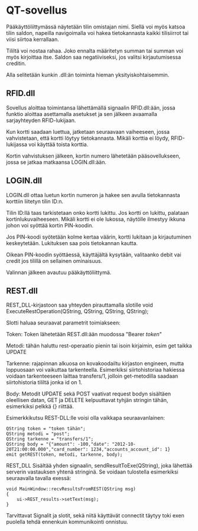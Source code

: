 
# QT-sovellus
Pääkäyttöliittymässä näytetään tilin omistajan nimi. Siellä voi myös katsoa tilin saldon, napeilla navigoimalla voi hakea tietokannasta kaikki tilisiirrot tai viisi siirtoa kerrallaan.

Tililtä voi nostaa rahaa. Joko ennalta määritetyn summan tai summan voi myös kirjoittaa itse. Saldon saa negatiiviseksi, jos valitsi kirjautumisessa creditin.

Alla selitetään kunkin .dll:än toiminta hieman yksityiskohtaisemmin.

## RFID.dll
Sovellus aloittaa toimintansa lähettämällä signaalin RFID.dll:ään, jossa funktio aloittaa asettamalla asetukset ja sen jälkeen avaamalla sarjayhteyden RFID-lukijaan.

Kun kortti saadaan luettua, jatketaan seuraavaan vaiheeseen, jossa vahvistetaan, että kortti löytyy tietokannasta. Mikäli korttia ei löydy, RFID-lukijassa voi käyttää toista korttia.

Kortin vahvistuksen jälkeen, kortin numero lähetetään pääsovellukseen, jossa se jatkaa matkaansa LOGIN.dll:ään.

## LOGIN.dll
LOGIN.dll ottaa luetun kortin numeron ja hakee sen avulla tietokannasta korttiin liitetyn tilin ID:n.

Tilin ID:llä taas tarkistetaan onko kortti lukittu. Jos kortti on lukittu, palataan kortinlukuvaiheeseen. Mikäli kortti ei ole lukossa, näytölle ilmestyy ikkuna johon voi syöttää kortin PIN-koodin.

Jos PIN-koodi syötetään kolme kertaa väärin, kortti lukitaan ja kirjautuminen keskeytetään. Lukituksen saa pois tietokannan kautta.

Oikean PIN-koodin syöttäessä, käyttäjältä kysytään, valitaanko debit vai credit jos tilillä on sellainen ominaisuus.

Valinnan jälkeen avautuu pääkäyttöliittymä.

## REST.dll
REST_DLL-kirjastoon saa yhteyden pirauttamalla slotille void ExecuteRestOperation(QString, QString, QString, QString);

Slotti haluaa seuraavat parametrit toimiakseen:

Token: Token lähetetään REST.dll:ään muodossa "Bearer _token_"

Metodi: tähän haluttu rest-operaatio pienin tai isoin kirjaimin, esim get taikka UPDATE

Tarkenne: rajapinnan alkuosa on kovakoodailtu kirjaston engineen, mutta loppuosaan voi vaikuttaa tarkenteella. Esimerkiksi siirtohistoriaa hakiessa voidaan tarkenteeseen laittaa transfers/1, jolloin get-metodilla saadaan siirtohistoria tililtä jonka id on 1.

Body: Metodit UPDATE sekä POST vaativat request bodyn sisältäen oleellisen datan, GET ja DELETE kelpuuttavat tyhjän stringin tähän, esimerkiksi pelkkä {} riittää.

Esimerkkikutsu REST-DLL:lle voisi olla vaikkapa seuraavanlainen:

    QString token = "token tähän";
    QString metodi = "post";
    QString tarkenne = "transfers/1";
    QString body = "{"amount": -100,"date": "2012-10-20T21:00:00.000","card_number": 1234,"accounts_account_id": 1}
    emit getREST(token, metodi, tarkenne, body);

REST_DLL Sisältää yhden signaalin, sendResultToExe(QString), joka lähettää serverin vastauksen yhtenä stringinä. Se voidaan tulostella esimerkiksi seuraavalla tavalla exessä:

    void MainWindow::recvResultsFromREST(QString msg)
    {
        ui->REST_results->setText(msg);
    }

Tarvittavat Signalit ja slotit, sekä niitä käyttävät connectit täytyy toki exen puolella tehdä ennenkuin kommunikointi onnistuu.